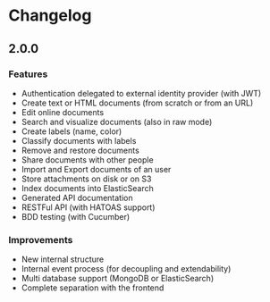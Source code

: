 Changelog
=========

2.0.0
-----

### Features
* Authentication delegated to external identity provider (with JWT)
* Create text or HTML documents (from scratch or from an URL)
* Edit online documents
* Search and visualize documents (also in raw mode)
* Create labels (name, color)
* Classify documents with labels
* Remove and restore documents
* Share documents with other people
* Import and Export documents of an user
* Store attachments on disk or on S3
* Index documents into ElasticSearch
* Generated API documentation
* RESTFul API (with HATOAS support)
* BDD testing (with Cucumber)

### Improvements
* New internal structure
* Internal event process (for decoupling and extendability)
* Multi database support (MongoDB or ElasticSearch)
* Complete separation with the frontend
